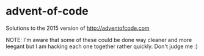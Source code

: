 # advent-of-code
Solutions to the 2015 version of http://adventofcode.com

NOTE: I'm aware that some of these could be done way cleaner and more leegant but I am hacking each one together rather quickly. Don't judge me :)
